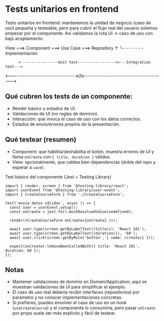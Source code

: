 # Tests unitarios en frontend

Tests unitarios en frontend: mantenemos la unidad de negocio (caso de uso) pequeña y testeable, pero para cubrir el flujo real del usuario solemos empezar por el componente. Así validamos la ruta UI → caso de uso con bajo acoplamiento.

View ===>  Component ===>  Use Case  ===>  Repository
                                                ↑
                                                └- - - - - - - Implementación

          <-----------------Unit test-----------------><---Integration test--->
<---------------------------------e2e----------------------------------------->

## Qué cubren los tests de un componente:

- Render básico y estados de UI.
- Validaciones de UI (no reglas de dominio).
- Interacción: que invoca el caso de uso con los datos correctos.
- Estados de envío/errores propios de la presentación.

## Qué testear (resumen)

- Component: que habilita/deshabilita el botón, muestra errores de UI y llama `onCreate` con `{ title, duration }` válidos.
- View: opcionalmente, que cablea bien dependencias (doble del repo y esperar a `save`).

Test básico del componente (Jest + Testing Library)

```tsx
import { render, screen } from '@testing-library/react';
import userEvent from '@testing-library/user-event';
import { CreateCourseForm } from './CreateCourseForm';

test('envía datos válidos', async () => {
  const user = userEvent.setup();
  const onCreate = jest.fn().mockResolvedValue(undefined);

  render(<CreateCourseForm onCreate={onCreate} />);

  await user.type(screen.getByLabelText(/title/i), 'React 101');
  await user.type(screen.getByLabelText(/duration/i), '60');
  await user.click(screen.getByRole('button', { name: /create/i }));

  expect(onCreate).toHaveBeenCalledWith({ title: 'React 101', duration: 60 });
});
```

## Notas

- Mantener validaciones de dominio en Domain/Application; aquí se muestran validaciones de UI para simplificar el ejemplo.
- El caso de uso real debería recibir interfaces (repositorios) por parámetro y no conocer implementaciones concretas.
- Si prefieres, puedes envolver el caso de uso en un hook (`useCreateCourse`) y el componente lo consumiría, pero pasar `onCreate` por props suele ser más explícito y fácil de testear.
